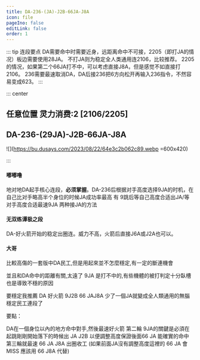 ```yaml
---
title: DA-236-(JA)-J2B-66JA-J8A
icon: file
pageIno: false
editLink: false
order: 1
---
```


::: tip 连段要点
DA需要命中时需要近身，远距离命中不可接，2205（即打JA的情况）板边需要使用28JA。
不打JA则为稳定全人类通用连2106，比较推荐。
2205的情况，如果第二个66JA打不中，可以考虑直接J8A，但是感觉不如直接打2106。
236需要最速取消DA，DA后接236把6方向松开再输入236指令，不然容易变成623。
:::

::: center
## **任意位置 灵力消费:2 [2106/2205]** 
## **DA-236-(29JA)-J2B-66JA-J8A**

![](https://bu.dusays.com/2023/08/22/64e3c2b062c89.webp =600x420)


:::

#### **嘟嘟噜**
地对地DA起手核心连段，**必须掌握**。DA-236后根据对手高度选择9JA的时机，在自己比对手略高半个身位的时候JA成功率最高
有 9跳后等自己高度合适出JA/等对手高度合适最速9JA 两种接JA的方法

#### **无双练谭极之段**
DA-好火箭开始的稳定出圈连。威力不高，火箭后直接J6A或J2A也可以。

#### **大哥**
比較高傷的一套版中DA民工,但是用起來並不怎麼穩定,有一定的斷連機會

並且和DA命中的距離有關,太遠了 9JA 是打不中的,有些機體的被打判定十分臥槽也是導致不穩的原因

要穩定我推薦 DA 好火箭 9J2B 66 JAJ8A 少了一個JA就變成全人類通用的無腦穩定民工連段了

要點：

DA在一個身位以內的地方命中對手,然後最速好火箭 
第二輪 9JA的關鍵是必須在起跳剛剛開始落下的時候出 JA J2B 以便調整高度保證後面66 JA 能確實的命中
第三輪就最速 66 JA J8A  出圈收工 (如果前面JA沒有調整高度這裡的 66 JA 會MISS 應該用 66 J8A 代替)



